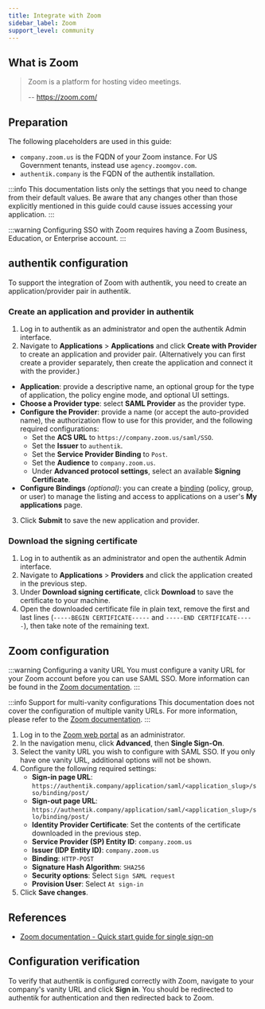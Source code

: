 ```yaml
---
title: Integrate with Zoom
sidebar_label: Zoom
support_level: community
---
```


## What is Zoom

> Zoom is a platform for hosting video meetings.
>
> -- https://zoom.com/

## Preparation

The following placeholders are used in this guide:

- `company.zoom.us` is the FQDN of your Zoom instance. For US Government tenants, instead use `agency.zoomgov.com`.
- `authentik.company` is the FQDN of the authentik installation.

:::info
This documentation lists only the settings that you need to change from their default values. Be aware that any changes other than those explicitly mentioned in this guide could cause issues accessing your application.
:::

:::warning
Configuring SSO with Zoom requires having a Zoom Business, Education, or Enterprise account.
:::

## authentik configuration

To support the integration of Zoom with authentik, you need to create an application/provider pair in authentik.

### Create an application and provider in authentik

1. Log in to authentik as an administrator and open the authentik Admin interface.
2. Navigate to **Applications** > **Applications** and click **Create with Provider** to create an application and provider pair. (Alternatively you can first create a provider separately, then create the application and connect it with the provider.)

- **Application**: provide a descriptive name, an optional group for the type of application, the policy engine mode, and optional UI settings.
- **Choose a Provider type**: select **SAML Provider** as the provider type.
- **Configure the Provider**: provide a name (or accept the auto-provided name), the authorization flow to use for this provider, and the following required configurations:
    - Set the **ACS URL** to `https://company.zoom.us/saml/SSO`.
    - Set the **Issuer** to `authentik`.
    - Set the **Service Provider Binding** to `Post`.
    - Set the **Audience** to `company.zoom.us`.
    - Under **Advanced protocol settings**, select an available **Signing Certificate**.
- **Configure Bindings** _(optional)_: you can create a [binding](/docs/add-secure-apps/flows-stages/bindings/) (policy, group, or user) to manage the listing and access to applications on a user's **My applications** page.

3. Click **Submit** to save the new application and provider.

### Download the signing certificate

1. Log in to authentik as an administrator and open the authentik Admin interface.
2. Navigate to **Applications** > **Providers** and click the application created in the previous step.
3. Under **Download signing certificate**, click **Download** to save the certificate to your machine.
4. Open the downloaded certificate file in plain text, remove the first and last lines (`-----BEGIN CERTIFICATE-----` and `-----END CERTIFICATE-----`), then take note of the remaining text.

## Zoom configuration

:::warning Configuring a vanity URL
You must configure a vanity URL for your Zoom account before you can use SAML SSO. More information can be found in the [Zoom documentation](https://support.zoom.com/hc/en/article?id=zm_kb&sysparm_article=KB0061540).
:::

:::info Support for multi-vanity configurations
This documentation does not cover the configuration of multiple vanity URLs. For more information, please refer to the [Zoom documentation](https://support.zoom.com/hc/en/article?id=zm_kb&sysparm_article=KB0061540).
:::

1. Log in to the [Zoom web portal](https://success.zoom.us/profile) as an administrator.
2. In the navigation menu, click **Advanced**, then **Single Sign-On**.
3. Select the vanity URL you wish to configure with SAML SSO. If you only have one vanity URL, additional options will not be shown.
4. Configure the following required settings:
    - **Sign-in page URL**: `https://authentik.company/application/saml/<application_slug>/sso/binding/post/`
    - **Sign-out page URL**: `https://authentik.company/application/saml/<application_slug>/slo/binding/post/`
    - **Identity Provider Certificate**: Set the contents of the certificate downloaded in the previous step.
    - **Service Provider (SP) Entity ID**: `company.zoom.us`
    - **Issuer (IDP Entity ID)**: `company.zoom.us`
    - **Binding**: `HTTP-POST`
    - **Signature Hash Algorithm**: `SHA256`
    - **Security options**: Select `Sign SAML request`
    - **Provision User**: Select `At sign-in`
5. Click **Save changes**.

## References

- [Zoom documentation - Quick start guide for single sign-on](https://support.zoom.com/hc/en/article?id=zm_kb&sysparm_article=KB0060673)

## Configuration verification

To verify that authentik is configured correctly with Zoom, navigate to your company's vanity URL and click **Sign in**. You should be redirected to authentik for authentication and then redirected back to Zoom.
